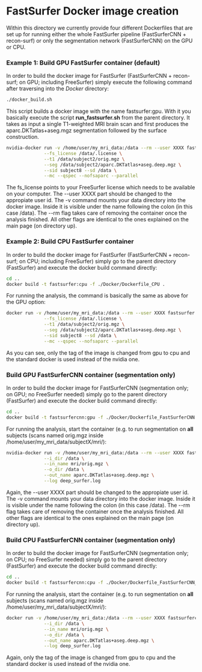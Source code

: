 # FastSurfer Docker image creation

Within this directory we currently provide four different Dockerfiles that are set up for running either the whole FastSurfer pipeline (FastSurferCNN + recon-surf) or only the segmentation network (FastSurferCNN) on the GPU or CPU. 

### Example 1: Build GPU FastSurfer container (default)

In order to build the docker image for FastSurfer (FastSurferCNN + recon-surf; on GPU; including FreeSurfer) simply execute the following command after traversing into the *Docker* directory: 

```bash
./docker_build.sh
```

This script builds a docker image with the name fastsurfer:gpu. With it you basically execute the script __run_fastsurfer.sh__ from the parent directory. It takes as input a single T1-weighted MRI brain scan and first produces the aparc.DKTatlas+aseg.mgz segmentation followed by the surface construction.

```bash
nvidia-docker run -v /home/user/my_mri_data:/data --rm --user XXXX fastsurfer:gpu \
              --fs_license /data/.license \
              --t1 /data/subject2/orig.mgz \
              --seg /data/subject2/aparc.DKTatlas+aseg.deep.mgz \
              --sid subject8 --sd /data \
              --mc --qspec --nofsaparc --parallel
```

The fs_license points to your FreeSurfer license which needs to be available on your computer. The --user XXXX part should be changed to the appropiate user id.
The -v command mounts your data directory into the docker image. Inside it is visible under the name following the colon (in this case /data).
The --rm flag takes care of removing the container once the analysis finished. 
All other flags are identical to the ones explained on the main page (on directory up).

### Example 2: Build CPU FastSurfer container
In order to build the docker image for FastSurfer (FastSurferCNN + recon-surf; on CPU; including FreeSurfer) simply go to the parent directory (FastSurfer) and execute the docker build command directly:

```bash
cd ..
docker build -t fastsurfer:cpu -f ./Docker/Dockerfile_CPU .
```

For running the analysis, the command is basically the same as above for the GPU option:
```bash
docker run -v /home/user/my_mri_data:/data --rm --user XXXX fastsurfer:cpu \
              --fs_license /data/.license \
              --t1 /data/subject2/orig.mgz \
              --seg /data/subject2/aparc.DKTatlas+aseg.deep.mgz \
              --sid subject8 --sd /data \
              --mc --qspec --nofsaparc --parallel
```

As you can see, only the tag of the image is changed from gpu to cpu and the standard docker is used instead of the nvidia one.

### Build GPU FastSurferCNN container (segmentation only)

In order to build the docker image for FastSurferCNN (segmentation only; on GPU; no FreeSurfer needed) simply go to the parent directory (FastSurfer) and execute the docker build command directly:

```bash
cd ..
docker build -t fastsurfercnn:gpu -f ./Docker/Dockerfile_FastSurferCNN .
```

For running the analysis, start the container (e.g. to run segmentation on __all__ subjects (scans named orig.mgz inside /home/user/my_mri_data/subjectX/mri/):
```bash
nvidia-docker run -v /home/user/my_mri_data:/data --rm --user XXXX fastsurfercnn:gpu \
              --i_dir /data \
              --in_name mri/orig.mgz \
              --o_dir /data \
              --out_name aparc.DKTatlas+aseg.deep.mgz \
              --log deep_surfer.log
```

Again, the --user XXXX part should be changed to the appropiate user id.
The -v command mounts your data directory into the docker image. Inside it is visible under the name following the colon (in this case /data).
The --rm flag takes care of removing the container once the analysis finished. 
All other flags are identical to the ones explained on the main page (on directory up).

### Build CPU FastSurferCNN container (segmentation only)
In order to build the docker image for FastSurferCNN (segmentation only; on CPU; no FreeSurfer needed) simply go to the parent directory (FastSurfer) and execute the docker build command directly:

```bash
cd ..
docker build -t fastsurfercnn:cpu -f ./Docker/Dockerfile_FastSurferCNN_CPU .
```

For running the analysis, start the container (e.g. to run segmentation on __all__ subjects (scans named orig.mgz inside /home/user/my_mri_data/subjectX/mri/):
```bash
docker run -v /home/user/my_mri_data:/data --rm --user XXXX fastsurfercnn:cpu \
              --i_dir /data \
              --in_name mri/orig.mgz \
              --o_dir /data \
              --out_name aparc.DKTatlas+aseg.deep.mgz \
              --log deep_surfer.log
```

Again, only the tag of the image is changed from gpu to cpu and the standard docker is used instead of the nvidia one.